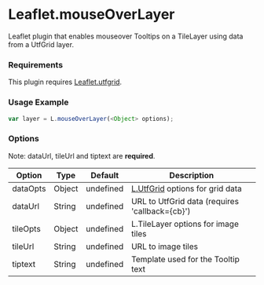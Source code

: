 # Leaflet.mouseOverLayer

Leaflet plugin that enables mouseover Tooltips on a TileLayer using data from a UtfGrid layer.

### Requirements

This plugin requires [Leaflet.utfgrid](https://github.com/danzel/Leaflet.utfgrid).

### Usage Example

```js
var layer = L.mouseOverLayer(<Object> options);
```

### Options
  
Note: dataUrl, tileUrl and tiptext are **required**.

| Option | Type | Default | Description |
| ------ | ------ | ------ | ------ |
| dataOpts | Object | undefined | [L.UtfGrid](https://github.com/danzel/Leaflet.utfgrid) options for grid data |
| dataUrl | String | undefined | URL to UtfGrid data (requires 'callback={cb}') |
| tileOpts | Object | undefined | L.TileLayer options for image tiles |
| tileUrl | String | undefined | URL to image tiles |
| tiptext | String | undefined | Template used for the Tooltip text |
